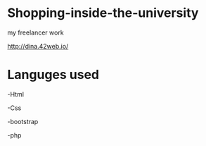 # Shopping-inside-the-university

 my freelancer work
 
http://dina.42web.io/

# Languges used 

-Html 

-Css

-bootstrap 

-php
